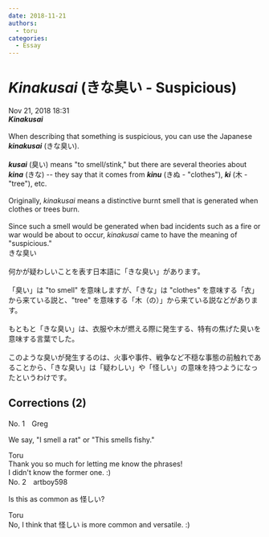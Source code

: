 ```yaml
---
date: 2018-11-21
authors:
  - toru
categories:
  - Essay
---
```


<h1 id="subject_show"><strong><em>Kinakusai</strong></em> (きな臭い - Suspicious)</h1>
<div class="date">Nov 21, 2018 18:31</div>
<div id="post"><div id="body_show_ori">
<strong><em>Kinakusai</strong></em><br/><br/>When describing that something is suspicious, you can use the Japanese <strong><em>kinakusai</em></strong> (きな臭い).<br/><br/><strong><em>kusai</em></strong> (臭い) means "to smell/stink," but there are several theories about <strong><em>kina</em></strong> (きな) -- they say that it comes from <strong><em>kinu</em></strong> (きぬ - "clothes"), <strong><em>ki</em></strong> (木 - "tree"), etc.<br/><br/>Originally, <em>kinakusai</em> means a distinctive burnt smell that is generated when clothes or trees burn.<br/><br/>Since such a smell would be generated when bad incidents such as a fire or war would be about to occur, <em>kinakusai</em> came to have the meaning of "suspicious."
</div></div>

<!-- more -->

<div id="post_ja"><div id="body_show_mo">
きな臭い<br/><br/>何かが疑わしいことを表す日本語に「きな臭い」があります。<br/><br/>「臭い」は "to smell" を意味しますが、「きな」は "clothes" を意味する「衣」から来ている説と、"tree" を意味する「木（の）」から来ている説などがあります。<br/><br/>もともと「きな臭い」は、衣服や木が燃える際に発生する、特有の焦げた臭いを意味する言葉でした。<br/><br/>このような臭いが発生するのは、火事や事件、戦争など不穏な事態の前触れであることから、「きな臭い」は「疑わしい」や「怪しい」の意味を持つようになったというわけです。
</div></div>

## Corrections (2)
<div id="block"><div class="first_name"> No. 1　<span class="just_name">Greg</span></div><div id="block2">
<p class="comment_small">
 We say, "I smell a rat" or "This smells fishy."
</p>

</div><div class="name"><span class="just_name">Toru</span><br>
Thank you so much for letting me know the phrases!<br/>I didn't know the former one. :)
</div>
</div>
<div id="block"><div class="first_name"> No. 2　<span class="just_name">artboy598</span></div><div id="block2">
<p class="comment_small">
 Is this as common as 怪しい?
</p>

</div><div class="name"><span class="just_name">Toru</span><br>
No, I think that 怪しい is more common and versatile. :)
</div>
</div>

